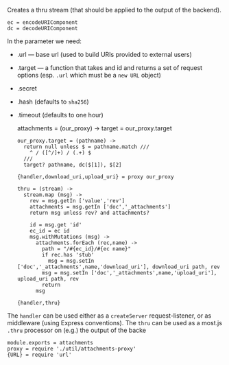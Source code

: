 Creates a thru stream (that should be applied to the output of the backend).

    ec = encodeURIComponent
    dc = decodeURIComponent

In the parameter we need:
- .url — base url (used to build URIs provided to external users)
- .target — a function that takes and id and returns a set of request options (esp. `.url` which must be a `new URL` object)
- .secret
- .hash (defaults to `sha256`)
- .timeout (defaults to one hour)

    attachments = (our_proxy) ->
      target = our_proxy.target

      our_proxy.target = (pathname) ->
        return null unless $ = pathname.match ///
          ^ / ([^/]+) / (.+) $
        ///
        target? pathname, dc($[1]), $[2]

      {handler,download_uri,upload_uri} = proxy our_proxy

      thru = (stream) ->
        stream.map (msg) ->
          rev = msg.getIn ['value','rev']
          attachments = msg.getIn ['doc','_attachments']
          return msg unless rev? and attachments?

          id = msg.get 'id'
          ec_id = ec id
          msg.withMutations (msg) ->
            attachments.forEach (rec,name) ->
              path = "/#{ec_id}/#{ec name}"
              if rec.has 'stub'
                msg = msg.setIn ['doc','_attachments',name,'download_uri'], download_uri path, rev
              msg = msg.setIn ['doc','_attachments',name,'upload_uri'], upload_uri path, rev
              return
            msg

      {handler,thru}

The `handler` can be used either as a `createServer` request-listener, or as middleware (using Express conventions).
The `thru` can be used as a most.js `.thru` processor on (e.g.) the output of the backe

    module.exports = attachments
    proxy = require './util/attachments-proxy'
    {URL} = require 'url'
